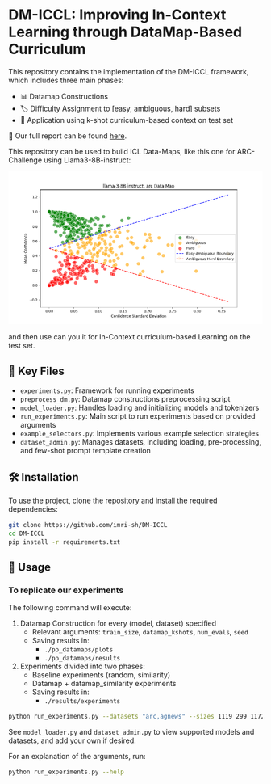 # DM-ICCL: Improving In-Context Learning through DataMap-Based Curriculum

This repository contains the implementation of the DM-ICCL framework, which includes three main phases:
- 📊 Datamap Constructions 
- 🏷️ Difficulty Assignment to [easy, ambiguous, hard] subsets 
- 🚀 Application using k-shot curriculum-based context on test set

📑 Our full report can be found [here](https://example.com/path/to/yourfile.pdf).

This repository can be used to build ICL Data-Maps, like this one for ARC-Challenge using Llama3-8B-instruct:

![ARC-Challenge DataMap](pp_datamaps%2Fplots%2Fdm_llama-3-8B-instruct_arc_train_size_1119_k_3_num_evals_5.png)

and then use can you it for In-Context curriculum-based Learning on the test set.

## 📁 Key Files

- `experiments.py`: Framework for running experiments
- `preprocess_dm.py`: Datamap constructions preprocessing script
- `model_loader.py`: Handles loading and initializing models and tokenizers
- `run_experiments.py`: Main script to run experiments based on provided arguments
- `example_selectors.py`: Implements various example selection strategies
- `dataset_admin.py`: Manages datasets, including loading, pre-processing, and few-shot prompt template creation

## 🛠️ Installation

To use the project, clone the repository and install the required dependencies:

```bash
git clone https://github.com/imri-sh/DM-ICCL
cd DM-ICCL
pip install -r requirements.txt
```

## 🚀 Usage

### To replicate our experiments

The following command will execute:

1. Datamap Construction for every (model, dataset) specified
   - Relevant arguments: `train_size`, `datamap_kshots`, `num_evals`, `seed`
   - Saving results in:
     - `./pp_datamaps/plots`
     - `./pp_datamaps/results`
2. Experiments divided into two phases:
   - Baseline experiments (random, similarity)
   - Datamap + datamap_similarity experiments
   - Saving results in:
     - `./results/experiments`

```bash
python run_experiments.py --datasets "arc,agnews" --sizes 1119 299 1172 --models "llama3_8b_instruct,llama_3_8b,phi3_5,gemma2_9b_instruct,gemma2_9b" --datamap_kshots 3 --num_evals 5 --kshots 0 3 --orders "E-A-H,E-H-A,A-E-H,A-H-E,H-E-A,H-A-E" --kshots_datamap_similarity "[[1, 2, 3], [3, 2, 1], [5, 1, 0], [4, 2, 0], [2, 4, 0], [0, 4, 2], [0, 2, 4], [2, 0, 4], [4, 0, 2], [6, 0, 0], [0, 6, 0], [0, 0, 6]]" --seed 42 --eval_test_set
```

See `model_loader.py` and `dataset_admin.py` to view supported models and datasets, and add your own if desired.

For an explanation of the arguments, run:

```bash
python run_experiments.py --help
```
